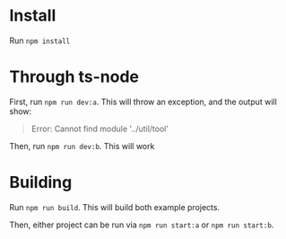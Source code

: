 # Install

Run `npm install`

# Through ts-node
First, run `npm run dev:a`. This will throw an exception, and the output will show:
> Error: Cannot find module '../util/tool'

Then, run `npm run dev:b`. This will work

# Building
Run `npm run build`. This will build both example projects.

Then, either project can be run via `npm run start:a` or `npm run start:b`.